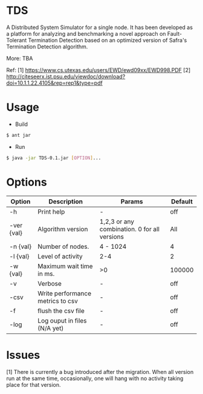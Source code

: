 # TDS
A Distributed System Simulator for a single node. It has been developed as a platform for analyzing and benchmarking a novel approach on Fault-Tolerant Termination Detection based on an optimized  version of Safra's Termination Detection algorithm. 

More: TBA

Ref:
[1] https://www.cs.utexas.edu/users/EWD/ewd09xx/EWD998.PDF
[2] http://citeseerx.ist.psu.edu/viewdoc/download?doi=10.1.1.22.4105&rep=rep1&type=pdf


# Usage 
 - Build
```sh
$ ant jar
```	
 - Run

```sh
$ java -jar TDS-0.1.jar [OPTION]...  
```

# Options

   Option   |                  Description                   | Params                                                  | Default |
------------|------------------------------------------------|---------------------------------------------------------|---------|
 -h 	    | Print help                                     |    -                                                    |off      |
 -ver {val} | Algorithm version                              |1,2,3 or any combination. 0 for all versions |All        |0        |
 -n {val}   | Number of nodes.                               |4 - 1024                                                 |4        |
 -l {val}   | Level of activity                              |2-4                                                      |2        |
 -w {val}   | Maximum wait time in ms.                       |>0                                                       |100000   |
 -v 	    | Verbose                                        |    -                                                    |off      |
 -csv	    | Write performance metrics to csv               |    -                                                    |off      | 
 -f	    | flush the csv file                             |    -                                                    |off      |
 -log	    | Log ouput in files    (N/A yet)                |    -                                                    |off      |


# Issues
[1] There is currently a bug introduced after the migration. When all version run at the same time, occasionally, one will hang with no activity taking place for that version.  
